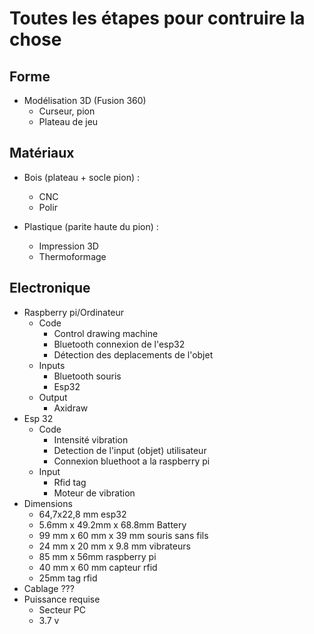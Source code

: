 # Toutes les étapes pour contruire la chose

## Forme

- Modélisation 3D (Fusion 360)
    - Curseur, pion
    - Plateau de jeu

## Matériaux

- Bois (plateau + socle pion) :
    - CNC
    - Polir

- Plastique (parite haute du pion) :
    - Impression 3D
    - Thermoformage

## Electronique

- Raspberry pi/Ordinateur
    - Code
        - Control drawing machine
        - Bluetooth connexion de l'esp32
        - Détection des deplacements de l'objet
    - Inputs
        - Bluetooth souris
        - Esp32
    - Output
        - Axidraw
- Esp 32
    - Code
        - Intensité vibration
        - Detection de l'input (objet) utilisateur
        - Connexion bluethoot a la raspberry pi
    - Input
        - Rfid tag
        - Moteur de vibration
- Dimensions
    - 64,7x22,8 mm esp32
    - 5.6mm x 49.2mm x 68.8mm Battery
    - 99 mm x 60 mm x 39 mm souris sans fils
    - 24 mm x 20 mm x 9.8 mm vibrateurs
    - 85 mm x 56mm raspberry pi
    - 40 mm x 60 mm capteur rfid
    - 25mm tag rfid
- Cablage
???
- Puissance requise
    - Secteur PC
    - 3.7 v
